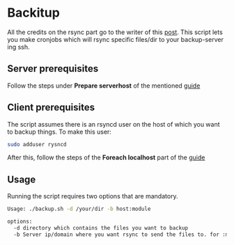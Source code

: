 # Backitup
All the credits on the rsync part go to the writer of this [post][guide].
This script lets you make cronjobs which will rsync specific files/dir to your backup-server ing ssh.

## Server prerequisites
Follow the steps under **Prepare serverhost** of the mentioned [guide][guide]

## Client prerequisites
The script assumes there is an rsyncd user on the host of which you want to backup things.
To make this user:
```bash
sudo adduser rysncd
```
After this, follow the steps of the **Foreach localhost** part of the [guide][guide]

## Usage
Running the script requires two options that are mandatory.
```bash
Usage: ./backup.sh -d /your/dir -b host:module

options:
  -d directory which contains the files you want to backup
  -b Server ip/domain where you want rsync to send the files to. for :module see 'man rsync'
```
[guide]: http://mennucc1.debian.net/howto-ssh-rsyncd.html
